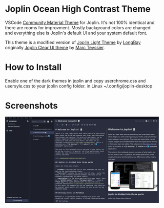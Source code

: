 # Joplin Ocean High Contrast Theme
VSCode [Community Material Theme](https://github.com/material-theme/vsc-material-theme) for Joplin. It's not 100% identical and there are rooms for improvment. Mostly background colors are changed and everything else is Joplin's default UI and your system default font.

This theme is a modified version of [Joplin Light Theme](https://github.com/LongBay/Joplin-Light-Theme) by [LongBay](https://github.com/LongBay) originally [Joplin Clear UI theme](https://github.com/marcteys/joplin-theme-clearUI) by [Marc Teyssier](https://github.com/marcteys).
 
# How to Install
Enable one of the dark themes in joplin and copy userchrome.css and usersyle.css to your joplin config folder. in Linux ~/.config/joplin-desktop

# Screenshots
![screenshots](/screenshots.gif)
